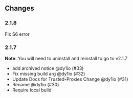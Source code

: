 ## Changes

### 2.1.8

Fix S6 error

### 2.1.7

**Note**: You will need to uninstall and reinstall to go to v2.1.7

- add archived notice @dy1io (#33)
- Fix missing build arg @dy1io (#32)
- Update Docs for Trusted-Proxies Change @dy1io (#31)
- Rename @dy1io (#30)
- Require local build
